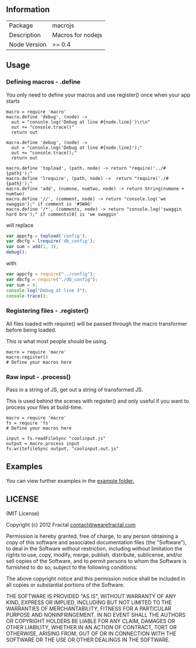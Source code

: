 ## Information

<table>
<tr>
<td>Package</td><td>macrojs</td>
</tr>
<tr>
<td>Description</td>
<td>Macros for nodejs</td>
</tr>
<tr>
<td>Node Version</td>
<td>>= 0.4</td>
</tr>
</table>

## Usage

### Defining macros - .define

You only need to define your macros and use register() once when your app starts

```coffee-script
macro = require 'macro'
macro.define 'debug', (node) ->
  out = "console.log('Debug at line #{node.line}')\r\n"
  out += "console.trace()"
  return out

macro.define 'debug', (node) ->
  out = "console.log('Debug at line #{node.line}');"
  out += "console.trace();"
  return out

macro.define 'topload', (path, node) -> return "require('../#{path}');"
macro.define 'lrequire', (path, node) ->  return "require('./#{path}');"
macro.define 'add', (numone, numtwo, node) -> return String(numone + numtwo)
macro.define '//', (comment, node) -> return "console.log('we swaggin');" if comment is '#SWAG'
macro.define '/*', (comments, node) -> return "console.log('swaggin hard bro');" if comments[0] is 'we swaggin'
```

will replace

```javascript
var appcfg = topload('config');
var dbcfg = lrequire('db_config');
var sum = add(1, 3);
debug();
```

with

```javascript
var appcfg = require("../config");
var dbcfg = require("./db_config");
var sum = 4;
console.log("Debug at line 3");
console.trace();
```

### Registering files - .register()

All files loaded with require() will be passed through the macro transformer before being loaded.

This is what most people should be using.

```coffee-script
macro = require 'macro'
macro.register()
# Define your macros here
```

### Raw input - .process()

Pass in a string of JS, get out a string of transformed JS.

This is used behind the scenes with register() and only useful if you want to process your files at build-time.

```coffee-script
macro = require 'macro'
fs = require 'fs'
# Define your macros here

input = fs.readFileSync "coolinput.js"
output = macro.process input
fs.writefileSync output, "coolinput.out.js"
```

## Examples

You can view further examples in the [example folder.](https://github.com/wearefractal/macrojs/tree/master/examples)

## LICENSE

(MIT License)

Copyright (c) 2012 Fractal <contact@wearefractal.com>

Permission is hereby granted, free of charge, to any person obtaining
a copy of this software and associated documentation files (the
"Software"), to deal in the Software without restriction, including
without limitation the rights to use, copy, modify, merge, publish,
distribute, sublicense, and/or sell copies of the Software, and to
permit persons to whom the Software is furnished to do so, subject to
the following conditions:

The above copyright notice and this permission notice shall be
included in all copies or substantial portions of the Software.

THE SOFTWARE IS PROVIDED "AS IS", WITHOUT WARRANTY OF ANY KIND,
EXPRESS OR IMPLIED, INCLUDING BUT NOT LIMITED TO THE WARRANTIES OF
MERCHANTABILITY, FITNESS FOR A PARTICULAR PURPOSE AND
NONINFRINGEMENT. IN NO EVENT SHALL THE AUTHORS OR COPYRIGHT HOLDERS BE
LIABLE FOR ANY CLAIM, DAMAGES OR OTHER LIABILITY, WHETHER IN AN ACTION
OF CONTRACT, TORT OR OTHERWISE, ARISING FROM, OUT OF OR IN CONNECTION
WITH THE SOFTWARE OR THE USE OR OTHER DEALINGS IN THE SOFTWARE.
